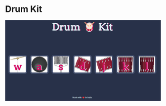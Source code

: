 # Drum Kit
![image](https://github.com/gauravgupta916/Drum-Kit/blob/master/images/snap.png?raw=true)
